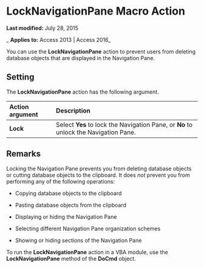 
# LockNavigationPane Macro Action

 **Last modified:** July 28, 2015

 _ **Applies to:** Access 2013 | Access 2016_

You can use the  **LockNavigationPane** action to prevent users from deleting database objects that are displayed in the Navigation Pane.


## Setting

The  **LockNavigationPane** action has the following argument.



|**Action argument**|**Description**|
|:-----|:-----|
|**Lock**|Select  **Yes** to lock the Navigation Pane, or **No** to unlock the Navigation Pane.|

## Remarks

Locking the Navigation Pane prevents you from deleting database objects or cutting database objects to the clipboard. It does  _not_ prevent you from performing any of the following operations:


- Copying database objects to the clipboard
    
- Pasting database objects from the clipboard
    
- Displaying or hiding the Navigation Pane
    
- Selecting different Navigation Pane organization schemes
    
- Showing or hiding sections of the Navigation Pane
    
To run the  **LockNavigationPane** action in a VBA module, use the **LockNavigationPane** method of the **DoCmd** object.

